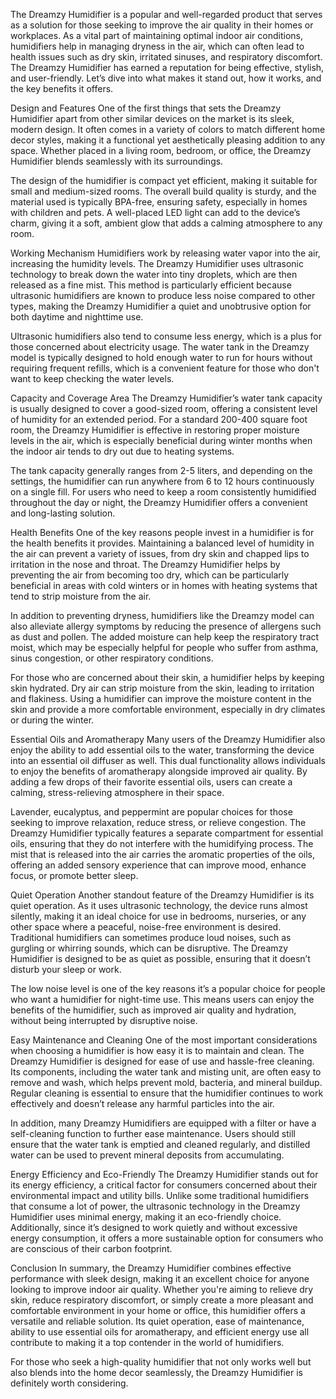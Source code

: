 The Dreamzy Humidifier is a popular and well-regarded product that serves as a solution for those seeking to improve the air quality in their homes or workplaces. As a vital part of maintaining optimal indoor air conditions, humidifiers help in managing dryness in the air, which can often lead to health issues such as dry skin, irritated sinuses, and respiratory discomfort. The Dreamzy Humidifier has earned a reputation for being effective, stylish, and user-friendly. Let’s dive into what makes it stand out, how it works, and the key benefits it offers.

Design and Features
One of the first things that sets the Dreamzy Humidifier apart from other similar devices on the market is its sleek, modern design. It often comes in a variety of colors to match different home decor styles, making it a functional yet aesthetically pleasing addition to any space. Whether placed in a living room, bedroom, or office, the Dreamzy Humidifier blends seamlessly with its surroundings.

The design of the humidifier is compact yet efficient, making it suitable for small and medium-sized rooms. The overall build quality is sturdy, and the material used is typically BPA-free, ensuring safety, especially in homes with children and pets. A well-placed LED light can add to the device’s charm, giving it a soft, ambient glow that adds a calming atmosphere to any room.

Working Mechanism
Humidifiers work by releasing water vapor into the air, increasing the humidity levels. The Dreamzy Humidifier uses ultrasonic technology to break down the water into tiny droplets, which are then released as a fine mist. This method is particularly efficient because ultrasonic humidifiers are known to produce less noise compared to other types, making the Dreamzy Humidifier a quiet and unobtrusive option for both daytime and nighttime use.

Ultrasonic humidifiers also tend to consume less energy, which is a plus for those concerned about electricity usage. The water tank in the Dreamzy model is typically designed to hold enough water to run for hours without requiring frequent refills, which is a convenient feature for those who don't want to keep checking the water levels.

Capacity and Coverage Area
The Dreamzy Humidifier’s water tank capacity is usually designed to cover a good-sized room, offering a consistent level of humidity for an extended period. For a standard 200-400 square foot room, the Dreamzy Humidifier is effective in restoring proper moisture levels in the air, which is especially beneficial during winter months when the indoor air tends to dry out due to heating systems.

The tank capacity generally ranges from 2-5 liters, and depending on the settings, the humidifier can run anywhere from 6 to 12 hours continuously on a single fill. For users who need to keep a room consistently humidified throughout the day or night, the Dreamzy Humidifier offers a convenient and long-lasting solution.

Health Benefits
One of the key reasons people invest in a humidifier is for the health benefits it provides. Maintaining a balanced level of humidity in the air can prevent a variety of issues, from dry skin and chapped lips to irritation in the nose and throat. The Dreamzy Humidifier helps by preventing the air from becoming too dry, which can be particularly beneficial in areas with cold winters or in homes with heating systems that tend to strip moisture from the air.

In addition to preventing dryness, humidifiers like the Dreamzy model can also alleviate allergy symptoms by reducing the presence of allergens such as dust and pollen. The added moisture can help keep the respiratory tract moist, which may be especially helpful for people who suffer from asthma, sinus congestion, or other respiratory conditions.

For those who are concerned about their skin, a humidifier helps by keeping skin hydrated. Dry air can strip moisture from the skin, leading to irritation and flakiness. Using a humidifier can improve the moisture content in the skin and provide a more comfortable environment, especially in dry climates or during the winter.

Essential Oils and Aromatherapy
Many users of the Dreamzy Humidifier also enjoy the ability to add essential oils to the water, transforming the device into an essential oil diffuser as well. This dual functionality allows individuals to enjoy the benefits of aromatherapy alongside improved air quality. By adding a few drops of their favorite essential oils, users can create a calming, stress-relieving atmosphere in their space.

Lavender, eucalyptus, and peppermint are popular choices for those seeking to improve relaxation, reduce stress, or relieve congestion. The Dreamzy Humidifier typically features a separate compartment for essential oils, ensuring that they do not interfere with the humidifying process. The mist that is released into the air carries the aromatic properties of the oils, offering an added sensory experience that can improve mood, enhance focus, or promote better sleep.

Quiet Operation
Another standout feature of the Dreamzy Humidifier is its quiet operation. As it uses ultrasonic technology, the device runs almost silently, making it an ideal choice for use in bedrooms, nurseries, or any other space where a peaceful, noise-free environment is desired. Traditional humidifiers can sometimes produce loud noises, such as gurgling or whirring sounds, which can be disruptive. The Dreamzy Humidifier is designed to be as quiet as possible, ensuring that it doesn’t disturb your sleep or work.

The low noise level is one of the key reasons it’s a popular choice for people who want a humidifier for night-time use. This means users can enjoy the benefits of the humidifier, such as improved air quality and hydration, without being interrupted by disruptive noise.

Easy Maintenance and Cleaning
One of the most important considerations when choosing a humidifier is how easy it is to maintain and clean. The Dreamzy Humidifier is designed for ease of use and hassle-free cleaning. Its components, including the water tank and misting unit, are often easy to remove and wash, which helps prevent mold, bacteria, and mineral buildup. Regular cleaning is essential to ensure that the humidifier continues to work effectively and doesn’t release any harmful particles into the air.

In addition, many Dreamzy Humidifiers are equipped with a filter or have a self-cleaning function to further ease maintenance. Users should still ensure that the water tank is emptied and cleaned regularly, and distilled water can be used to prevent mineral deposits from accumulating.

Energy Efficiency and Eco-Friendly
The Dreamzy Humidifier stands out for its energy efficiency, a critical factor for consumers concerned about their environmental impact and utility bills. Unlike some traditional humidifiers that consume a lot of power, the ultrasonic technology in the Dreamzy Humidifier uses minimal energy, making it an eco-friendly choice. Additionally, since it’s designed to work quietly and without excessive energy consumption, it offers a more sustainable option for consumers who are conscious of their carbon footprint.

Conclusion
In summary, the Dreamzy Humidifier combines effective performance with sleek design, making it an excellent choice for anyone looking to improve indoor air quality. Whether you're aiming to relieve dry skin, reduce respiratory discomfort, or simply create a more pleasant and comfortable environment in your home or office, this humidifier offers a versatile and reliable solution. Its quiet operation, ease of maintenance, ability to use essential oils for aromatherapy, and efficient energy use all contribute to making it a top contender in the world of humidifiers.

For those who seek a high-quality humidifier that not only works well but also blends into the home decor seamlessly, the Dreamzy Humidifier is definitely worth considering.



